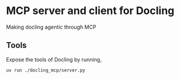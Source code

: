 # MCP server and client for Docling

Making docling agentic through MCP

## Tools

Expose the tools of Docling by running,

```sh
uv run ./docling_mcp/server.py
```
